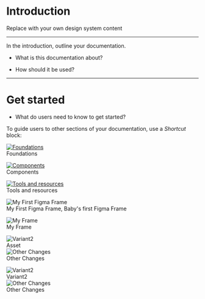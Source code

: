 
# Introduction

Replace with your own design system content

---

In the introduction, outline your documentation.

- What is this documentation about?

- How should it be used?

---

# Get started

- What do users need to know to get started?

To guide users to other sections of your documentation, use a *Shortcut* block:

  
[![Foundations](https://studio-assets.supernova.io/design-systems/27727/8a5c11b2-5b2f-48d1-b133-7186bf312c1e.png)](#)  
Foundations  
  
[![Components](https://studio-assets.supernova.io/design-systems/27727/94c05e48-87b8-4f26-b750-8bcdf0f407da.png)](#)  
Components  
  
[![Tools and resources](https://studio-assets.supernova.io/design-systems/27727/2200b1fd-9f14-47ab-be18-cf3c9dd569c2.png)](./resources/tools-and-resources.md)  
Tools and resources  
  


  
![My First Figma Frame](https://studio-assets.supernova.io/design-systems/27727/8a5c11b2-5b2f-48d1-b133-7186bf312c1e.png)  
My First Figma Frame, Baby's first Figma Frame  
  
![My Frame ](https://studio-assets.supernova.io/design-systems/27727/2200b1fd-9f14-47ab-be18-cf3c9dd569c2.png)  
My Frame   


  
![Variant2](https://studio-assets.supernova.io/design-systems/27727/0f866813-c622-413e-8729-bfaf374cb495.png)  
Asset  
![Other Changes](https://studio-assets.supernova.io/design-systems/27727/11e79194-9e35-45a7-8256-e9c8e77fd29c.png)  
Other Changes  


  
![Variant2](https://studio-assets.supernova.io/design-systems/27727/0f866813-c622-413e-8729-bfaf374cb495.png)  
Variant2  
![Other Changes](https://studio-assets.supernova.io/design-systems/27727/11e79194-9e35-45a7-8256-e9c8e77fd29c.png)  
Other Changes  
